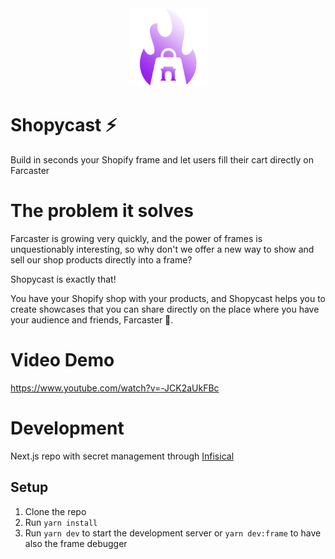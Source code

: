 <div align="center">
  <img src="/public/images/logo.png" style="width: 125px" />
</div>

# Shopycast ⚡

Build in seconds your Shopify frame and let users fill their cart directly on Farcaster

# The problem it solves

Farcaster is growing very quickly, and the power of frames is unquestionably interesting, so why don't we offer a new way to show and sell our shop products directly into a frame?

Shopycast is exactly that!

You have your Shopify shop with your products, and Shopycast helps you to create showcases that you can share directly on the place where you have your audience and friends, Farcaster 💜.

# Video Demo

https://www.youtube.com/watch?v=-JCK2aUkFBc

# Development

Next.js repo with secret management through [Infisical](https://infisical.com/docs/documentation/guides/nextjs-vercel)

## Setup

1. Clone the repo
2. Run `yarn install`
3. Run `yarn dev` to start the development server or `yarn dev:frame` to have also the frame debugger
